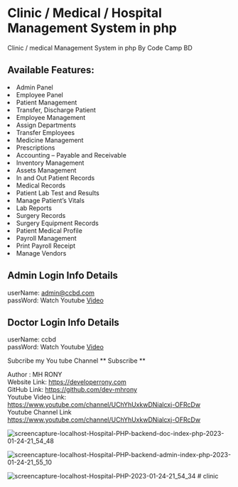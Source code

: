 # Clinic / Medical / Hospital Management System in php

Clinic / medical Management System in php By Code Camp BD <br/>

## Available Features:

<li>Admin Panel <br/> 
<li>Employee Panel <br/> 
<li>Patient Management <br/> 
<li>Transfer, Discharge Patient <br/> 
<li>Employee Management <br/> 
<li>Assign Departments <br/> 
<li>Transfer Employees <br/> 
<li>Medicine Management <br/> 
<li>Prescriptions <br/> 
<li>Accounting – Payable and Receivable <br/> 
<li>Inventory Management <br/> 
<li>Assets Management <br/> 
<li>In and Out Patient Records <br/> 
<li>Medical Records <br/> 
<li>Patient Lab Test and Results <br/> 
<li>Manage Patient’s Vitals <br/> 
<li>Lab Reports <br/> 
<li>Surgery Records <br/> 
<li>Surgery Equipment Records <br/> 
<li>Patient Medical Profile <br/> 
<li>Payroll Management <br/> 
<li>Print Payroll Receipt <br/> 
<li>Manage Vendors <br/>

## Admin Login Info Details

userName: admin@ccbd.com <br/> passWord: Watch Youtube <a href = "https://youtu.be/8ipv81cdGSE" target="_blank"> Video </a> <br/>

## Doctor Login Info Details <br/>

userName: ccbd <br/> passWord: Watch Youtube <a href = "https://youtu.be/8ipv81cdGSE"> Video </a>

Subcribe my You tube Channel ** Subscribe **

Author : MH RONY <br/> Website Link: https://developerrony.com <br/> GitHub Link: https://github.com/dev-mhrony <br/> Youtube Video Link: <br/> https://www.youtube.com/channel/UChYhUxkwDNialcxj-OFRcDw <br/> Youtube Channel Link <br/> https://www.youtube.com/channel/UChYhUxkwDNialcxj-OFRcDw <br/>

![screencapture-localhost-Hospital-PHP-backend-doc-index-php-2023-01-24-21_54_48](https://user-images.githubusercontent.com/78216965/214342824-414b2f18-45df-409e-be9c-81f48da78ddd.png)

![screencapture-localhost-Hospital-PHP-backend-admin-index-php-2023-01-24-21_55_10](https://user-images.githubusercontent.com/78216965/214342871-d3c5a0b0-f101-4b4b-bc4e-4165f7946d72.png)

![screencapture-localhost-Hospital-PHP-2023-01-24-21_54_34](https://user-images.githubusercontent.com/78216965/214342847-4894f773-239d-460d-9435-b13eb6d67181.png)
#   c l i n i c  
 